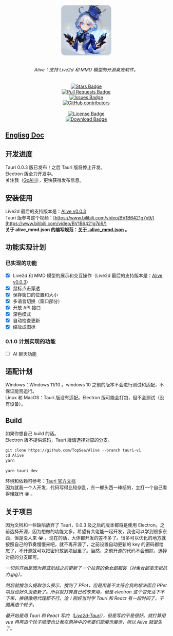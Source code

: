 
<div align="center" style="display: flex; flex-direction: column; align-items: center;">
<img style="width: 156px; height: 156px; border-radius: 12px;" src="./assets/app-icon.png" alt="App Icon"/></a>
<br>
<br>
<i>Alive：支持 Live2d 和 MMD 模型的开源桌宠软件。</i>
<br>
<br>
<a href="https://github.com/TopSea/Alive/stargazers"><img src="https://img.shields.io/github/stars/TopSea/Alive" alt="Stars Badge"/></a>
<a href="https://github.com/TopSea/Alive/pulls"><img src="https://img.shields.io/github/issues-pr/TopSea/Alive" alt="Pull Requests Badge"/></a>
<a href="https://github.com/TopSea/Alive/issues"><img src="https://img.shields.io/github/issues/TopSea/Alive" alt="Issues Badge"/></a>
<a href="https://github.com/TopSea/Alive/graphs/contributors"><img alt="GitHub contributors" src="https://img.shields.io/github/contributors/TopSea/Alive?color=2b9348"></a>
<br>
<a href="https://github.com/TopSea/Alive/blob/master/LICENSE"><img src="https://img.shields.io/github/license/TopSea/Alive?color=2b9348" alt="License Badge"/></a>
<a href="https://github.com/TopSea/Alive/releases"><img src="https://img.shields.io/github/downloads/TopSea/Alive/total" alt="Download Badge"/></a>
</div>

## [Englisg Doc](./docs/en/README.md)

## 开发进度
Tauri 0.0.3 版已发布！之后 Tauri 版将停止开发。   
Electron 版全力开发中。   
关注我（[GoAHi](https://space.bilibili.com/307219768)），更快获得发布信息。

## 安装使用
Live2d 最后的支持版本是：[Alive v0.0.3](https://github.com/TopSea/Alive/releases/tag/v0.0.3)    
Tauri 版参考这个视频：[https://www.bilibili.com/video/BV1B6421g7p9/](https://www.bilibili.com/video/BV1B6421g7p9/)      
**关于 alive_mmd.json 的编写规范：[关于 .alive_mmd.json](./docs/alive_mmd.md) 。**

## 功能实现计划
### 已实现的功能
- [x] Live2d 和 MMD 模型的展示和交互操作（Live2d 最后的支持版本是：[Alive v0.0.3](https://github.com/TopSea/Alive/releases/tag/v0.0.3)）
- [x] 鼠标点击穿透
- [x] 保存窗口的位置和大小
- [x] 多语言切换（窗口部分）
- [x] 开放 API 接口
- [x] 深色模式
- [x] 自动检查更新
- [x] 缩放成图标

### 0.1.0 计划实现的功能
- [ ] AI 聊天功能

## 适配计划
Windows：Windows 11/10 。windows 10 之前的版本不会进行测试和适配，不保证能否运行。  
Linux 和 MacOS：Tauri 版没有适配。Electron 版可能会打包，但不会测试（没有设备）。

## Build
如果你想自己 build 的话。  
Electron 版不提供源码，Tauri 版请选择对应的分支。   
```
git clone https://github.com/TopSea/Alive --branch tauri-v1
cd Alive
yarn

yarn tauri dev
```
环境和依赖可参考：[Tauri 官方文档](https://tauri.app/zh-cn/v1/guides/getting-started/prerequisites)    
因为就我一个人开发，代码写得比较杂乱，东一榔头西一棒槌的，主打一个自己看得懂就行 :stuck_out_tongue_winking_eye: 。   

## 关于项目
因为文档和一些缺陷放弃了 Tauri，0.0.3 及之后的版本都将是使用 Electron。之前选择开源，因为想做的功能太多，希望有大佬能一起开发，我也可以学到很多东西，但是没人来 :sob: 。现在的话，大体都开发的差不多了。很多可以优化的地方就按照自己的节奏慢慢来吧，就不再开源了，之前设置自动更新的 key 的密码都给忘了，不开源就可以把密码放到项目里了。当然，之前开源的代码不会删除，选择对应的分支即可。

*一切的开始是因为碧蓝航线之前更新了一个拉菲的兔女郎服装（对兔女郎毫无抵抗力.jpg）。*  

*然后就搜怎么提取怎么展示。搜到了 PPet，但是用着不太符合我的想法而且 PPet 项目也好久没更新了。所以就打算自己改改来用，但是 electron 这个包死活下不下来，换镜像用代理都不行。淦！刚好当时学 Tauri 和 React 有一段时间了，干脆再造个轮子。*  

*最开始是用 Tauri 和 React 写的（[Live2d-Tauri](https://github.com/TopSea/Live2d-Tauri)），但是写的不是很好。就打算用 vue 再再造个轮子顺便也让我在原神中的老婆们能展示展示，所以 Alive 就诞生了。*




[app-icon]: ./assets/app-icon.png
